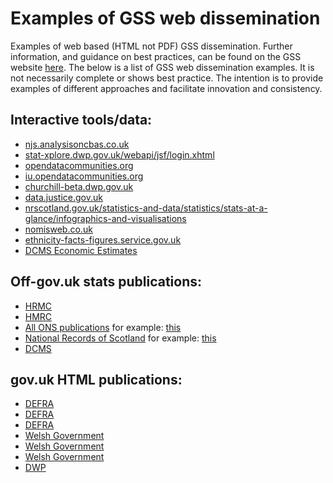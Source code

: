 # Examples of GSS web dissemination
Examples of web based (HTML not PDF) GSS dissemination. Further information, and guidance on best practices, can be found on the GSS website [here](https://gss.civilservice.gov.uk/guidances/communicating-statistics/).
The below is a list of GSS web dissemination examples. It is not necessarily complete or shows best practice. The intention is to provide examples of different approaches and facilitate innovation and consistency.

## Interactive tools/data:  
* [njs.analysisoncbas.co.uk](http://njs.analysisoncbas.co.uk/)  
* [stat-xplore.dwp.gov.uk/webapi/jsf/login.xhtml](https://stat-xplore.dwp.gov.uk/webapi/jsf/login.xhtml)  
* [opendatacommunities.org](http://opendatacommunities.org/home)  
* [iu.opendatacommunities.org](https://iu.opendatacommunities.org/)  
* [churchill-beta.dwp.gov.uk](https://churchill-beta.dwp.gov.uk)  
* [data.justice.gov.uk](http://data.justice.gov.uk/)  
* [nrscotland.gov.uk/statistics-and-data/statistics/stats-at-a-glance/infographics-and-visualisations](https://www.nrscotland.gov.uk/statistics-and-data/statistics/stats-at-a-glance/infographics-and-visualisations)  
* [nomisweb.co.uk](https://www.nomisweb.co.uk/)  
* [ethnicity-facts-figures.service.gov.uk](https://www.ethnicity-facts-figures.service.gov.uk/)  
* [DCMS Economic Estimates](https://statistics.culture.gov.uk/data-tools/economic-estimates)


## Off-gov.uk stats publications:  
* [HRMC](https://kai-data-exploitation.github.io/monthly-stamp-duty-ns-output/msdlt_spine.html)  
* [HMRC](https://kai-data-exploitation.github.io/ns-employment-allowance/empall_spine.html)  
* [All ONS publications](https://www.ons.gov.uk/atoz) for example: [this](https://www.ons.gov.uk/peoplepopulationandcommunity/healthandsocialcare/drugusealcoholandsmoking/bulletins/opinionsandlifestylesurveyadultdrinkinghabitsingreatbritain/2017)  
* [National Records of Scotland](https://www.nrscotland.gov.uk/statistics-and-data/statistics/stats-at-a-glance/council-area-profiles) for example: [this](https://www.nrscotland.gov.uk/files//statistics/council-area-data-sheets/aberdeen-city-council-profile.html)
* [DCMS](https://statistics.culture.gov.uk/publications/gva-2017)


## gov.uk HTML publications:  
* [DEFRA](https://www.gov.uk/government/statistics/food-statistics-pocketbook-2017)
* [DEFRA](https://www.gov.uk/government/statistics/family-food-201617)
* [DEFRA](https://www.gov.uk/government/statistics/food-chain-productivity)
* [Welsh Government](https://gov.wales/national-curriculum-teacher-assessments-non-core-subjects-2019-html)
* [Welsh Government](https://gov.wales/analysis-flying-start-outcomes-using-linked-data-emerging-findings-html)
* [Welsh Government](https://gov.wales/road-traffic-2018-html)
* [DWP](https://www.gov.uk/government/publications/alternative-claimant-count-statistics-great-britain-january-2013-to-february-2019/alternative-claimant-count-statistics-great-britain-january-2013-to-february-2019)

